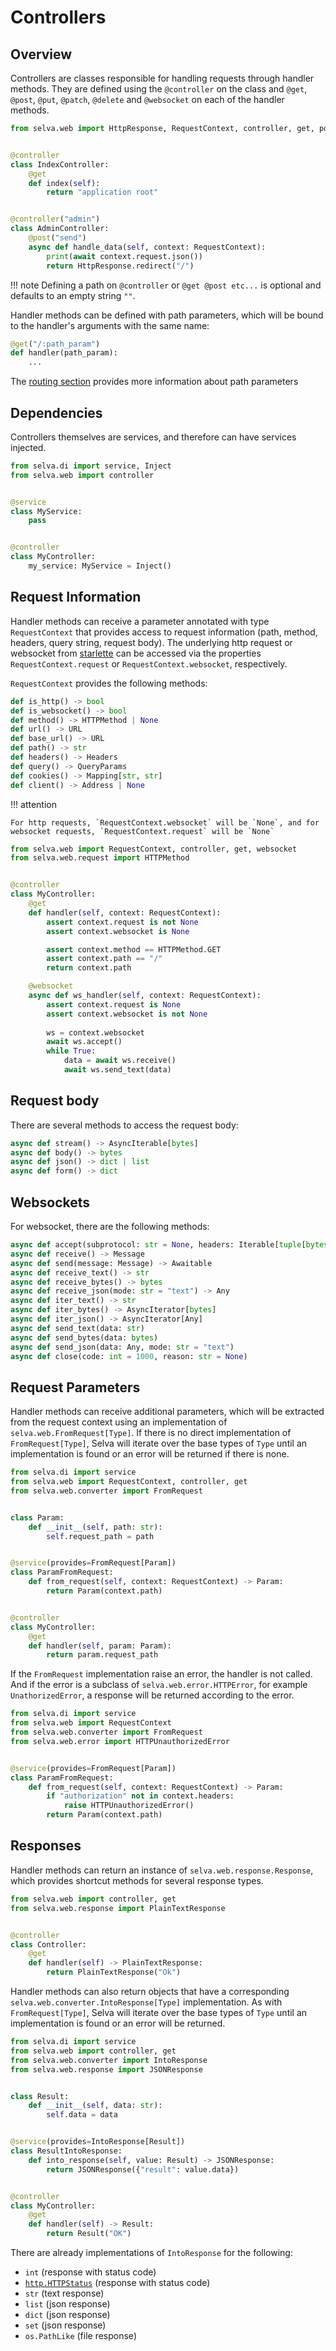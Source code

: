 # Controllers

## Overview

Controllers are classes responsible for handling requests through handler methods.
They are defined using the `@controller` on the class and `@get`, `@post`, `@put`,
`@patch`, `@delete` and `@websocket` on each of the handler methods.

```python
from selva.web import HttpResponse, RequestContext, controller, get, post


@controller
class IndexController:
    @get
    def index(self):
        return "application root"


@controller("admin")
class AdminController:
    @post("send")
    async def handle_data(self, context: RequestContext):
        print(await context.request.json())
        return HttpResponse.redirect("/")
```

!!! note
    Defining a path on `@controller` or `@get @post etc...` is optional and
    defaults to an empty string `""`.

Handler methods can be defined with path parameters, which will be bound to the
handler's arguments with the same name:

```python
@get("/:path_param")
def handler(path_param):
    ...
```

The [routing section](../routing) provides more information about path parameters

## Dependencies

Controllers themselves are services, and therefore can have services injected.

```python
from selva.di import service, Inject
from selva.web import controller


@service
class MyService:
    pass


@controller
class MyController:
    my_service: MyService = Inject()
```

## Request Information

Handler methods can receive a parameter annotated with type `RequestContext`
that provides access to request information (path, method, headers, query
string, request body). The underlying http request or websocket from
[starlette](https://www.starlette.io/) can be accessed via  the properties
`RequestContext.request` or `RequestContext.websocket`, respectively.

`RequestContext` provides the following methods:

```python
def is_http() -> bool
def is_websocket() -> bool
def method() -> HTTPMethod | None
def url() -> URL
def base_url() -> URL
def path() -> str
def headers() -> Headers
def query() -> QueryParams
def cookies() -> Mapping[str, str]
def client() -> Address | None
```

!!! attention

    For http requests, `RequestContext.websocket` will be `None`, and for
    websocket requests, `RequestContext.request` will be `None`

```python
from selva.web import RequestContext, controller, get, websocket
from selva.web.request import HTTPMethod


@controller
class MyController:
    @get
    def handler(self, context: RequestContext):
        assert context.request is not None
        assert context.websocket is None

        assert context.method == HTTPMethod.GET
        assert context.path == "/"
        return context.path

    @websocket
    async def ws_handler(self, context: RequestContext):
        assert context.request is None
        assert context.websocket is not None
        
        ws = context.websocket
        await ws.accept()
        while True:
            data = await ws.receive()
            await ws.send_text(data)
```

## Request body

There are several methods to access the request body:

```python
async def stream() -> AsyncIterable[bytes]
async def body() -> bytes
async def json() -> dict | list
async def form() -> dict
```

## Websockets

For websocket, there are the following methods:

```python
async def accept(subprotocol: str = None, headers: Iterable[tuple[bytes, bytes]] = None)
async def receive() -> Message
async def send(message: Message) -> Awaitable
async def receive_text() -> str
async def receive_bytes() -> bytes
async def receive_json(mode: str = "text") -> Any
async def iter_text() -> str
async def iter_bytes() -> AsyncIterator[bytes]
async def iter_json() -> AsyncIterator[Any]
async def send_text(data: str)
async def send_bytes(data: bytes)
async def send_json(data: Any, mode: str = "text")
async def close(code: int = 1000, reason: str = None)
```

## Request Parameters

Handler methods can receive additional parameters, which will be extracted from
the request context using an implementation of `selva.web.FromRequest[Type]`.
If there is no direct implementation of `FromRequest[Type]`, Selva will iterate
over the base types of `Type` until an implementation is found or an error will
be returned if there is none.

```python
from selva.di import service
from selva.web import RequestContext, controller, get
from selva.web.converter import FromRequest


class Param:
    def __init__(self, path: str):
        self.request_path = path


@service(provides=FromRequest[Param])
class ParamFromRequest:
    def from_request(self, context: RequestContext) -> Param:
        return Param(context.path)


@controller
class MyController:
    @get
    def handler(self, param: Param):
        return param.request_path
```

If the `FromRequest` implementation raise an error, the handler is not called.
And if the error is a subclass of `selva.web.error.HTTPError`, for example
`UnathorizedError`, a response will be returned according to the error.

```python
from selva.di import service
from selva.web import RequestContext
from selva.web.converter import FromRequest
from selva.web.error import HTTPUnauthorizedError


@service(provides=FromRequest[Param])
class ParamFromRequest:
    def from_request(self, context: RequestContext) -> Param:
        if "authorization" not in context.headers:
            raise HTTPUnauthorizedError()
        return Param(context.path)
```

## Responses

Handler methods can return an instance of `selva.web.response.Response`, which
provides shortcut methods for several response types.

```python
from selva.web import controller, get
from selva.web.response import PlainTextResponse


@controller
class Controller:
    @get
    def handler(self) -> PlainTextResponse:
        return PlainTextResponse("Ok")
```

Handler methods can also return objects that have a corresponding `selva.web.converter.IntoResponse[Type]`
implementation. As with `FromRequest[Type]`, Selva will iterate over the base
types of `Type` until an implementation is found or an error will be returned.

```python
from selva.di import service
from selva.web import controller, get
from selva.web.converter import IntoResponse
from selva.web.response import JSONResponse


class Result:
    def __init__(self, data: str):
        self.data = data


@service(provides=IntoResponse[Result])
class ResultIntoResponse:
    def into_response(self, value: Result) -> JSONResponse:
        return JSONResponse({"result": value.data})


@controller
class MyController:
    @get
    def handler(self) -> Result:
        return Result("OK")
```

There are already implementations of `IntoResponse` for the following:

- `int` (response with status code)
- [`http.HTTPStatus`](https://docs.python.org/3/library/http.html#http.HTTPStatus) (response with status code)
- `str` (text response)
- `list` (json response)
- `dict` (json response)
- `set` (json response)
- `os.PathLike` (file response)
